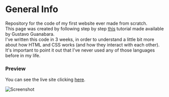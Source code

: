 # General Info

Repository for the code of my first website ever made from scratch.</br>
This page was created by following step by step <a href="https://www.youtube.com/watch?v=epDCjksKMok&list=PLHz_AreHm4dlAnJ_jJtV29RFxnPHDuk9o">this</a> tutorial made available by Gustavo Guanabara.</br> 
I've written this code in 3 weeks, in order to understand a little bit more about how HTML and CSS works (and how they interact with each other).</br> 
It's important to point it out that I've never used any of those languages before in my life.

### Preview

You can see the live site clicking <a href="https://marianadacunha.github.io/my-first-website/">here</a>.</br>

![Screenshot](https://i.ibb.co/g45sMyc/image.png)
